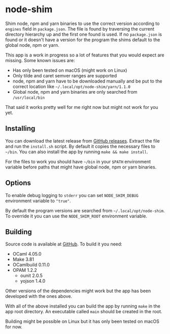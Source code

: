 # node-shim

Shim node, npm and yarn binaries to use the correct version according to `engines` field in `package.json`. The file is found by traversing the current directory hierarchy up and the first one found is used. If no `package.json` is found or it doesn't have a version for the program the shims default to the global node, npm or yarn.

This app is a work in progress so a lot of features that you would expect are missing. Some known issues are:

- Has only been tested on macOS (might work on Linux)
- Only tilde and caret semver ranges are supported
- node, npm and yarn have to be downloaded manually and be put to the correct location like `~/.local/opt/node-shim/yarn/1.1.0`
- Global node, npm and yarn binaries are only searched from `/usr/local/bin`

That said it works pretty well for me right now but might not work for you yet.

## Installing

You can download the latest release from [GitHub releases](https://github.com/Hilzu/node-shim/releases). Extract the file and run the `install.sh` script. By default it copies the necessary files to `~/bin`. You can also install the app by running `make && make install`.

For the files to work you should have `~/bin` in your `$PATH` environment variable before paths that might have global node, npm or yarn binaries.

## Options

To enable debug logging to `stderr` you can set `NODE_SHIM_DEBUG` environment variable to `"true"`.

By default the program versions are searched from `~/.local/opt/node-shim`. To override it you can use the `NODE_SHIM_ROOT` environment variable.

## Building

Source code is available at [GitHub](https://github.com/Hilzu/node-shim). To build it you need:

- OCaml 4.05.0
- Make 3.81
- OCamlbuild 0.11.0
- OPAM 1.2.2
    - ounit 2.0.5
    - yojson 1.4.0

Other versions of the dependencies might work but the app has been developed with the ones above.

With all of the above installed you can build the app by running `make` in the app root directory. An executable called `main` should be created in the root.

Building might be possible on Linux but it has only been tested on macOS for now.
